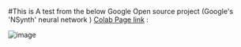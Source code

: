 #This is A test from the below Google Open source project (Google's 'NSynth' neural network ) [Colab Page link](https://colab.research.google.com/github/Startup-Data/SatLunNeh/blob/master/AI%20Parts/Music%20Part/magenta/nsynth/nsynth.ipynb) :

![image](https://user-images.githubusercontent.com/6679151/126066594-f9e43f35-3074-4068-a48a-bd5898a2900d.png)
